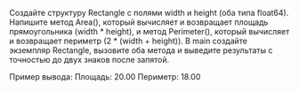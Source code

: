 Создайте структуру Rectangle с полями width и height (оба типа float64). Напишите метод Area(), который вычисляет и возвращает площадь прямоугольника (width * height), и метод Perimeter(), который вычисляет и возвращает периметр (2 * (width + height)). В main создайте экземпляр Rectangle, вызовите оба метода и выведите результаты с точностью до двух знаков после запятой.

Пример вывода:
Площадь: 20.00
Периметр: 18.00